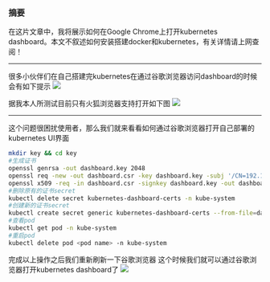### 摘要
在这片文章中，我将展示如何在Google Chrome上打开kubernetes dashboard。本文不叙述如何安装搭建docker和kubernetes，有关详情请上网查阅！
***
很多小伙伴们在自己搭建完kubernetes在通过谷歌浏览器访问dashboard的时候会有如下提示
![](https://ftp.bmp.ovh/imgs/2019/11/ab3b9844cb2f5307.png)

据我本人所测试目前只有火狐浏览器支持打开如下图
![](https://ftp.bmp.ovh/imgs/2019/11/7fe34530442c4ed8.png)
***
这个问题很困扰使用者，那么我们就来看看如何通过谷歌浏览器打开自己部署的kubernetes UI界面
```sh
mkdir key && cd key
#生成证书
openssl genrsa -out dashboard.key 2048 
openssl req -new -out dashboard.csr -key dashboard.key -subj '/CN=192.168.246.200'
openssl x509 -req -in dashboard.csr -signkey dashboard.key -out dashboard.crt 
#删除原有的证书secret
kubectl delete secret kubernetes-dashboard-certs -n kube-system
#创建新的证书secret
kubectl create secret generic kubernetes-dashboard-certs --from-file=dashboard.key --from-file=dashboard.crt -n kube-system
#查看pod
kubectl get pod -n kube-system
#重启pod
kubectl delete pod <pod name> -n kube-system
```
完成以上操作之后我们重新刷新一下谷歌浏览器
这个时候我们就可以通过谷歌浏览器打开kubernetes dashboard了
![](https://ftp.bmp.ovh/imgs/2019/11/6f0cf3df9c871cff.png)




